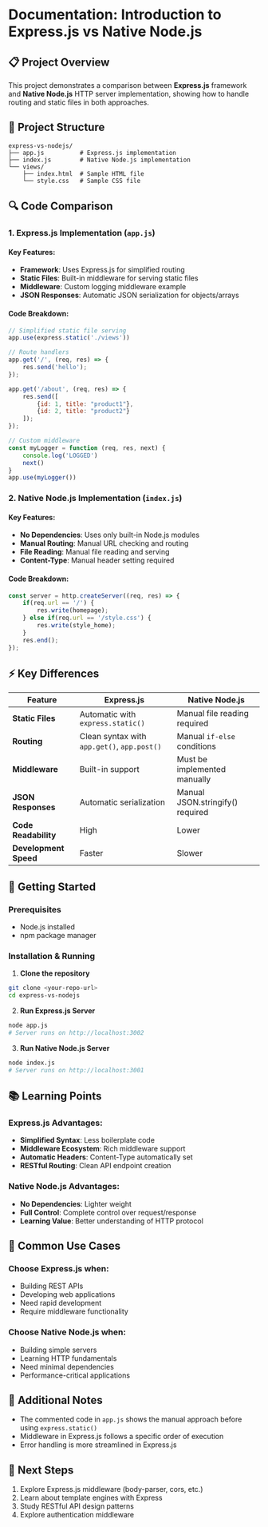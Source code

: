 # Documentation: Introduction to Express.js vs Native Node.js

## 📋 Project Overview

This project demonstrates a comparison between **Express.js** framework and **Native Node.js** HTTP server implementation, showing how to handle routing and static files in both approaches.

## 📁 Project Structure

```
express-vs-nodejs/
├── app.js          # Express.js implementation
├── index.js        # Native Node.js implementation
└── views/
    ├── index.html  # Sample HTML file
    └── style.css   # Sample CSS file
```

## 🔍 Code Comparison

### 1. **Express.js Implementation** (`app.js`)

#### Key Features:
- **Framework**: Uses Express.js for simplified routing
- **Static Files**: Built-in middleware for serving static files
- **Middleware**: Custom logging middleware example
- **JSON Responses**: Automatic JSON serialization for objects/arrays

#### Code Breakdown:

```javascript
// Simplified static file serving
app.use(express.static('./views'))

// Route handlers
app.get('/', (req, res) => {
    res.send('hello');
});

app.get('/about', (req, res) => {
    res.send([
        {id: 1, title: "product1"},
        {id: 2, title: "product2"}
    ]);
});

// Custom middleware
const myLogger = function (req, res, next) {
    console.log('LOGGED')
    next()
}
app.use(myLogger())
```

### 2. **Native Node.js Implementation** (`index.js`)

#### Key Features:
- **No Dependencies**: Uses only built-in Node.js modules
- **Manual Routing**: Manual URL checking and routing
- **File Reading**: Manual file reading and serving
- **Content-Type**: Manual header setting required

#### Code Breakdown:

```javascript
const server = http.createServer((req, res) => {
    if(req.url == '/') {
        res.write(homepage);
    } else if(req.url == '/style.css') {
        res.write(style_home);
    }
    res.end();
});
```

## ⚡ Key Differences

| Feature | Express.js | Native Node.js |
|---------|------------|----------------|
| **Static Files** | Automatic with `express.static()` | Manual file reading required |
| **Routing** | Clean syntax with `app.get()`, `app.post()` | Manual `if-else` conditions |
| **Middleware** | Built-in support | Must be implemented manually |
| **JSON Responses** | Automatic serialization | Manual JSON.stringify() required |
| **Code Readability** | High | Lower |
| **Development Speed** | Faster | Slower |

## 🚀 Getting Started

### Prerequisites
- Node.js installed
- npm package manager

### Installation & Running

1. **Clone the repository**
```bash
git clone <your-repo-url>
cd express-vs-nodejs
```

2. **Run Express.js Server**
```bash
node app.js
# Server runs on http://localhost:3002
```

3. **Run Native Node.js Server**
```bash
node index.js
# Server runs on http://localhost:3001
```

## 📚 Learning Points

### Express.js Advantages:
- **Simplified Syntax**: Less boilerplate code
- **Middleware Ecosystem**: Rich middleware support
- **Automatic Headers**: Content-Type automatically set
- **RESTful Routing**: Clean API endpoint creation

### Native Node.js Advantages:
- **No Dependencies**: Lighter weight
- **Full Control**: Complete control over request/response
- **Learning Value**: Better understanding of HTTP protocol

## 🔧 Common Use Cases

### Choose Express.js when:
- Building REST APIs
- Developing web applications
- Need rapid development
- Require middleware functionality

### Choose Native Node.js when:
- Building simple servers
- Learning HTTP fundamentals
- Need minimal dependencies
- Performance-critical applications

## 📝 Additional Notes

- The commented code in `app.js` shows the manual approach before using `express.static()`
- Middleware in Express.js follows a specific order of execution
- Error handling is more streamlined in Express.js

## 🌟 Next Steps

1. Explore Express.js middleware (body-parser, cors, etc.)
2. Learn about template engines with Express
3. Study RESTful API design patterns
4. Explore authentication middleware

